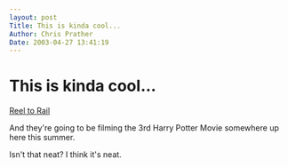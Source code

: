 ```yaml
---
layout: post
Title: This is kinda cool...  
Author: Chris Prather
Date: 2003-04-27 13:41:19
---
```


# This is kinda cool...
<a title="Reel to Rail" href="http://www.reeltorail.co.uk/">Reel to Rail</a>

And they're going to be filming the 3rd Harry Potter Movie somewhere up here this summer.

Isn't that neat? I think it's neat.
